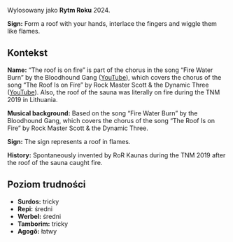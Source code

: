 Wylosowany jako **Rytm Roku** 2024.

**Sign:** Form a roof with your hands, interlace the fingers and wiggle them
like flames.

## Kontekst

**Name:** “The roof is on fire” is part of the chorus in the song “Fire Water
Burn” by the Bloodhound Gang
([YouTube](https://www.youtube.com/watch?v=Adgx9wt63NY)), which covers the
chorus of the song “The Roof Is on Fire” by Rock Master Scott & the Dynamic
Three ([YouTube](https://youtu.be/-Vv_LwwwpmU?t=263)). Also, the roof of the
sauna was literally on fire during the TNM 2019 in Lithuania.

**Musical background:** Based on the song “Fire Water Burn” by the Bloodhound
Gang, which covers the chorus of the song “The Roof Is on Fire” by Rock Master
Scott & the Dynamic Three.

**Sign:** The sign represents a roof in flames.

**History:** Spontaneously invented by RoR Kaunas during the TNM 2019 after the
roof of the sauna caught fire.

## Poziom trudności

* **Surdos:** tricky
* **Repi:** średni
* **Werbel:** średni
* **Tamborim:** tricky
* **Agogô:** łatwy
